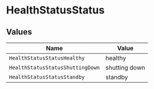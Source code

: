 # HealthStatusStatus


## Values

| Name                             | Value                            |
| -------------------------------- | -------------------------------- |
| `HealthStatusStatusHealthy`      | healthy                          |
| `HealthStatusStatusShuttingDown` | shutting down                    |
| `HealthStatusStatusStandby`      | standby                          |